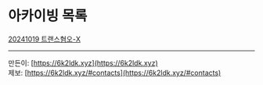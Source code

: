 # 아카이빙 목록
[20241019 트랜스혐오-X](https://archive.6k2ldk.xyz/hate/20241019-trans-x)

------------------
만든이: [https://6k2ldk.xyz](https://6k2ldk.xyz) <br>
제보: [https://6k2ldk.xyz/#contacts](https://6k2ldk.xyz/#contacts)
